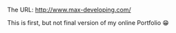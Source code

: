 The URL: http://www.max-developing.com/

This is first, but not final version of my online Portfolio 😁
